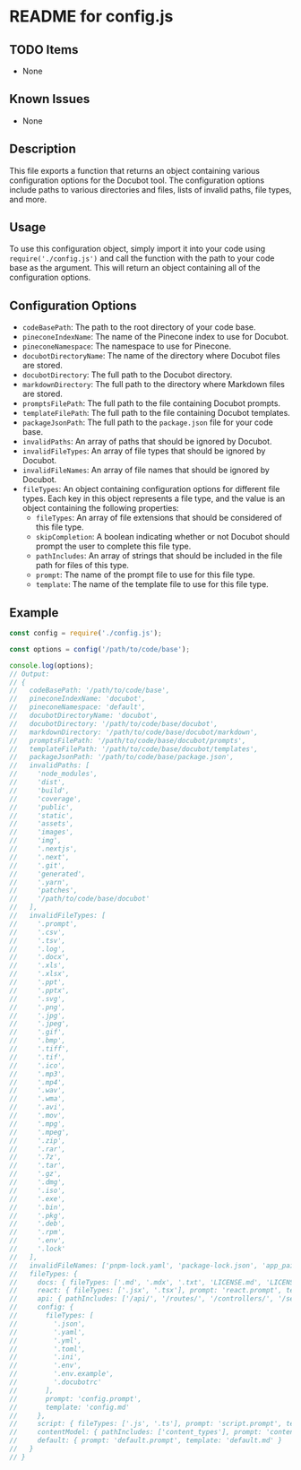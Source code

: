 # README for config.js

## TODO Items
- None

## Known Issues
- None

## Description
This file exports a function that returns an object containing various configuration options for the Docubot tool. The configuration options include paths to various directories and files, lists of invalid paths, file types, and more.

## Usage
To use this configuration object, simply import it into your code using `require('./config.js')` and call the function with the path to your code base as the argument. This will return an object containing all of the configuration options.

## Configuration Options
- `codeBasePath`: The path to the root directory of your code base.
- `pineconeIndexName`: The name of the Pinecone index to use for Docubot.
- `pineconeNamespace`: The namespace to use for Pinecone.
- `docubotDirectoryName`: The name of the directory where Docubot files are stored.
- `docubotDirectory`: The full path to the Docubot directory.
- `markdownDirectory`: The full path to the directory where Markdown files are stored.
- `promptsFilePath`: The full path to the file containing Docubot prompts.
- `templateFilePath`: The full path to the file containing Docubot templates.
- `packageJsonPath`: The full path to the `package.json` file for your code base.
- `invalidPaths`: An array of paths that should be ignored by Docubot.
- `invalidFileTypes`: An array of file types that should be ignored by Docubot.
- `invalidFileNames`: An array of file names that should be ignored by Docubot.
- `fileTypes`: An object containing configuration options for different file types. Each key in this object represents a file type, and the value is an object containing the following properties:
  - `fileTypes`: An array of file extensions that should be considered of this file type.
  - `skipCompletion`: A boolean indicating whether or not Docubot should prompt the user to complete this file type.
  - `pathIncludes`: An array of strings that should be included in the file path for files of this type.
  - `prompt`: The name of the prompt file to use for this file type.
  - `template`: The name of the template file to use for this file type.

## Example
```javascript
const config = require('./config.js');

const options = config('/path/to/code/base');

console.log(options);
// Output:
// {
//   codeBasePath: '/path/to/code/base',
//   pineconeIndexName: 'docubot',
//   pineconeNamespace: 'default',
//   docubotDirectoryName: 'docubot',
//   docubotDirectory: '/path/to/code/base/docubot',
//   markdownDirectory: '/path/to/code/base/docubot/markdown',
//   promptsFilePath: '/path/to/code/base/docubot/prompts',
//   templateFilePath: '/path/to/code/base/docubot/templates',
//   packageJsonPath: '/path/to/code/base/package.json',
//   invalidPaths: [
//     'node_modules',
//     'dist',
//     'build',
//     'coverage',
//     'public',
//     'static',
//     'assets',
//     'images',
//     'img',
//     '.nextjs',
//     '.next',
//     '.git',
//     'generated',
//     '.yarn',
//     'patches',
//     '/path/to/code/base/docubot'
//   ],
//   invalidFileTypes: [
//     '.prompt',
//     '.csv',
//     '.tsv',
//     '.log',
//     '.docx',
//     '.xls',
//     '.xlsx',
//     '.ppt',
//     '.pptx',
//     '.svg',
//     '.png',
//     '.jpg',
//     '.jpeg',
//     '.gif',
//     '.bmp',
//     '.tiff',
//     '.tif',
//     '.ico',
//     '.mp3',
//     '.mp4',
//     '.wav',
//     '.wma',
//     '.avi',
//     '.mov',
//     '.mpg',
//     '.mpeg',
//     '.zip',
//     '.rar',
//     '.7z',
//     '.tar',
//     '.gz',
//     '.dmg',
//     '.iso',
//     '.exe',
//     '.bin',
//     '.pkg',
//     '.deb',
//     '.rpm',
//     '.env',
//     '.lock'
//   ],
//   invalidFileNames: ['pnpm-lock.yaml', 'package-lock.json', 'app_pairs.yml', '.env'],
//   fileTypes: {
//     docs: { fileTypes: ['.md', '.mdx', '.txt', 'LICENSE.md', 'LICENSE'], skipCompletion: true },
//     react: { fileTypes: ['.jsx', '.tsx'], prompt: 'react.prompt', template: 'react.md' },
//     api: { pathIncludes: ['/api/', '/routes/', '/controllers/', '/services/'], prompt: 'api.prompt', template: 'api.md' },
//     config: {
//       fileTypes: [
//         '.json',
//         '.yaml',
//         '.yml',
//         '.toml',
//         '.ini',
//         '.env',
//         '.env.example',
//         '.docubotrc'
//       ],
//       prompt: 'config.prompt',
//       template: 'config.md'
//     },
//     script: { fileTypes: ['.js', '.ts'], prompt: 'script.prompt', template: 'script.md' },
//     contentModel: { pathIncludes: ['content_types'], prompt: 'contentModel.prompt', template: 'contentModel.md' },
//     default: { prompt: 'default.prompt', template: 'default.md' }
//   }
// }
```